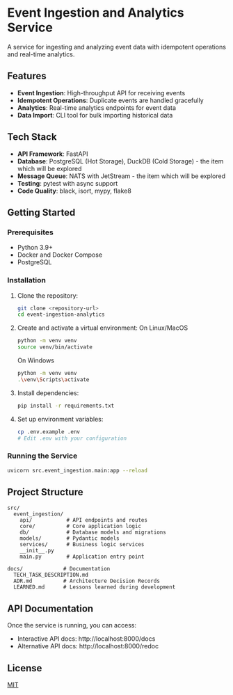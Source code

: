 # Event Ingestion and Analytics Service

A service for ingesting and analyzing event data with idempotent operations and real-time analytics.

## Features

- **Event Ingestion**: High-throughput API for receiving events
- **Idempotent Operations**: Duplicate events are handled gracefully
- **Analytics**: Real-time analytics endpoints for event data
- **Data Import**: CLI tool for bulk importing historical data

## Tech Stack

- **API Framework**: FastAPI
- **Database**: PostgreSQL (Hot Storage), DuckDB (Cold Storage) - the item which will be explored
- **Message Queue**: NATS with JetStream - the item which will be explored
- **Testing**: pytest with async support
- **Code Quality**: black, isort, mypy, flake8

## Getting Started

### Prerequisites

- Python 3.9+
- Docker and Docker Compose
- PostgreSQL

### Installation

1. Clone the repository:
   ```bash
   git clone <repository-url>
   cd event-ingestion-analytics
   ```

2. Create and activate a virtual environment:
   On Linux/MacOS
   ```bash
   python -m venv venv
   source venv/bin/activate
   ```

   On Windows
   ```bash
   python -m venv venv
   .\venv\Scripts\activate
   ```

3. Install dependencies:
   ```bash
   pip install -r requirements.txt
   ```

4. Set up environment variables:
   ```bash
   cp .env.example .env
   # Edit .env with your configuration
   ```

### Running the Service

```bash
uvicorn src.event_ingestion.main:app --reload
```

## Project Structure

```
src/
  event_ingestion/
    api/           # API endpoints and routes
    core/          # Core application logic
    db/            # Database models and migrations
    models/        # Pydantic models
    services/      # Business logic services
    __init__.py
    main.py        # Application entry point

docs/             # Documentation
  TECH_TASK_DESCRIPTION.md
  ADR.md          # Architecture Decision Records
  LEARNED.md      # Lessons learned during development
```

## API Documentation

Once the service is running, you can access:
- Interactive API docs: http://localhost:8000/docs
- Alternative API docs: http://localhost:8000/redoc

## License
[MIT](LICENSE)

